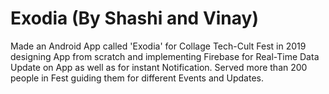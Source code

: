 # Exodia (By Shashi and Vinay)
Made an Android App called 'Exodia' for Collage Tech-Cult Fest in 2019 designing App from scratch and implementing Firebase for Real-Time Data Update on App as well as for instant Notification. Served more than 200 people in Fest guiding them for different Events and Updates.
